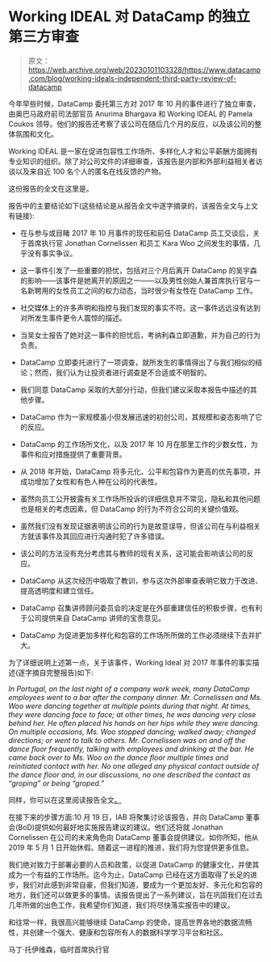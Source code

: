 # Working IDEAL 对 DataCamp 的独立第三方审查

> 原文：<https://web.archive.org/web/20230101103328/https://www.datacamp.com/blog/working-ideals-independent-third-party-review-of-datacamp>

今年早些时候，DataCamp 委托第三方对 2017 年 10 月的事件进行了独立审查，由奥巴马政府前司法部官员 Anurima Bhargava 和 Working IDEAL 的 Pamela Coukos 领导。他们的报告还考察了该公司在随后几个月的反应，以及该公司的整体氛围和文化。

Working IDEAL 是一家在促进包容性工作场所、多样化人才和公平薪酬方面拥有专业知识的组织。除了对公司文件的详细审查，该报告是内部和外部利益相关者访谈以及来自近 100 名个人的匿名在线反馈的产物。

这份报告的全文在这里是。

报告中的主要结论如下(这些结论是从报告全文中逐字摘录的，该报告全文与上文有链接):

*   在与参与或目睹 2017 年 10 月事件的现任和前任 DataCamp 员工交谈后，关于首席执行官 Jonathan Cornelissen 和员工 Kara Woo 之间发生的事情，几乎没有事实争议。

*   这一事件引发了一些重要的担忧，包括对三个月后离开 DataCamp 的吴宇森的影响——该事件是她离开的原因之一——以及男性创始人兼首席执行官与一名新聘用的女性员工之间的权力动态，当时很少有女性在 DataCamp 工作。

*   社交媒体上的许多声明和指控与我们发现的事实不符。这一事件远远没有达到对所发生事件更令人震惊的描述。

*   当吴女士报告了她对这一事件的担忧后，考纳利森立即道歉，并为自己的行为负责。

*   DataCamp 立即委托进行了一项调查，就所发生的事情得出了与我们相似的结论；然而，我们认为让投资者进行调查是不合适或不明智的。

*   我们同意 DataCamp 采取的大部分行动，但我们建议采取本报告中描述的其他步骤。

*   DataCamp 作为一家规模虽小但发展迅速的初创公司，其规模和姿态影响了它的反应。

*   DataCamp 的工作场所文化，以及 2017 年 10 月在那里工作的少数女性，为事件和应对措施提供了重要背景。

*   从 2018 年开始，DataCamp 将多元化、公平和包容作为更高的优先事项，并成功增加了女性和有色人种在公司的代表性。

*   虽然向员工公开披露有关工作场所投诉的详细信息并不常见，隐私和其他问题也是相关的考虑因素，但 DataCamp 的行为不符合公司的关键价值观。

*   虽然我们没有发现证据表明该公司的行为是故意误导，但该公司在与利益相关方就该事件及其回应进行沟通时犯了许多错误。

*   该公司的方法没有充分考虑其与教师的现有关系，这可能会影响该公司的反应。

*   DataCamp 从这次经历中吸取了教训，参与这次外部审查表明它致力于改进、提高透明度和建立信任。

*   DataCamp 召集讲师顾问委员会的决定是在外部重建信任的积极步骤，也有利于公司提供来自 DataCamp 讲师的宝贵意见。

*   DataCamp 为促进更加多样化和包容的工作场所所做的工作必须继续下去并扩大。

为了详细说明上述第一点，关于该事件，Working Ideal 对 2017 年事件的事实描述(逐字摘自完整报告)如下:

*In Portugal, on the last night of a company work week, many DataCamp employees went to a bar after the company dinner. Mr. Cornelissen and Ms. Woo were dancing together at multiple points during that night. At times, they were dancing face to face; at other times, he was dancing very close behind her. He often placed his hands on her hips while they were dancing. On multiple occasions, Ms. Woo stopped dancing; walked away; changed directions; or went to talk to others. Mr. Cornelissen was on and off the dance floor frequently, talking with employees and drinking at the bar. He came back over to Ms. Woo on the dance floor multiple times and reinitiated contact with her. No one alleged any physical contact outside of the dance floor and, in our discussions, no one described the contact as “groping” or being “groped.”*

同样，你可以在这里阅读报告全文[。](https://web.archive.org/web/20220523105729/https://assets.datacamp.com/working-ideal-independent-third-party-review-of-datacamp.pdf)

在接下来的步骤方面:10 月 19 日，IAB 将聚集讨论该报告，并向 DataCamp 董事会(BoD)提供如何最好地实施报告建议的建议。他们还将就 Jonathan Cornelissen 在公司的未来角色向 DataCamp 董事会提供建议。如你所知，他从 2019 年 5 月 1 日开始休假。随着这一进程的推进，我们将为您提供更多信息。

我们绝对致力于部署必要的人员和政策，以促进 DataCamp 的健康文化，并使其成为一个有益的工作场所。迄今为止，DataCamp 已经在这方面取得了长足的进步，我们对此感到非常自豪，但我们知道，要成为一个更加友好、多元化和包容的地方，我们还可以做更多的事情。该报告提出了一系列建议，旨在巩固我们在过去几年所做的出色工作，我希望你们知道，我们将尽快落实报告中的建议。

和往常一样，我很高兴能够继续 DataCamp 的使命，提高世界各地的数据流畅性，并创建一个强大、健康和包容所有人的数据科学学习平台和社区。

马丁·托伊维森，临时首席执行官